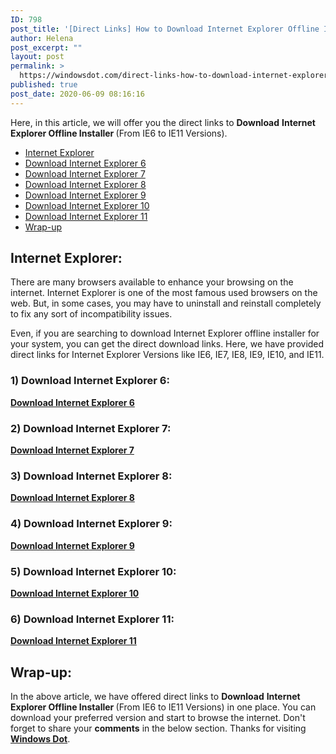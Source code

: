 ```yaml
---
ID: 798
post_title: '[Direct Links] How to Download Internet Explorer Offline Installer?'
author: Helena
post_excerpt: ""
layout: post
permalink: >
  https://windowsdot.com/direct-links-how-to-download-internet-explorer-offline-installer/
published: true
post_date: 2020-06-09 08:16:16
---
```

Here, in this article, we will offer you the direct links to <strong>Download</strong> <strong>Internet Explorer Offline Installer </strong>(From IE6 to IE11 Versions).
<ul class="toc">
 	<li><a href="#1">Internet Explorer</a></li>
 	<li><a href="#2">Download Internet Explorer 6</a></li>
 	<li><a href="#3">Download Internet Explorer 7</a></li>
 	<li><a href="#4">Download Internet Explorer 8</a></li>
 	<li><a href="#5">Download Internet Explorer 9</a></li>
 	<li><a href="#6">Download Internet Explorer 10</a></li>
 	<li><a href="#7">Download Internet Explorer 11</a></li>
 	<li><a href="#8">Wrap-up</a></li>
</ul>
<h2 id="1">Internet Explorer:</h2>
There are many browsers available to enhance your browsing on the internet. Internet Explorer is one of the most famous used browsers on the web. But, in some cases, you may have to uninstall and reinstall completely to fix any sort of incompatibility issues.

Even, if you are searching to download Internet Explorer offline installer for your system, you can get the direct download links. Here, we have provided direct links for Internet Explorer Versions like IE6, IE7, IE8, IE9, IE10, and IE11.
<h3 id="2">1) Download Internet Explorer 6:</h3>
<a class="custom-button" href="https://www.microsoft.com/en-us/download/details.aspx?id=53312"><strong>Download Internet Explorer 6</strong></a>
<h3 id="3">2) Download Internet Explorer 7:</h3>
<a class="custom-button" href="https://www.microsoft.com/en-US/Download/confirmation.aspx?id=8356"><strong>Download Internet Explorer 7</strong></a>
<h3 id="4">3) Download Internet Explorer 8:</h3>
<a class="custom-button" href="https://www.microsoft.com/en-in/download/details.aspx?id=13398"><strong>Download Internet Explorer 8</strong></a>
<h3 id="5">4) Download Internet Explorer 9:</h3>
<a class="custom-button" href="https://www.microsoft.com/en-us/download/details.aspx?id=29254"><strong>Download Internet Explorer 9</strong></a>
<h3 id="6">5) Download Internet Explorer 10:</h3>
<a class="custom-button" href="https://www.microsoft.com/en-in/download/details.aspx?id=39232"><strong>Download Internet Explorer 10</strong></a>
<h3 id="7">6) Download Internet Explorer 11:</h3>
<a class="custom-button" href="https://www.microsoft.com/en-in/download/details.aspx?id=41628"><strong>Download Internet Explorer 11</strong></a>
<h2 id="8">Wrap-up:</h2>
In the above article, we have offered direct links to <strong>Download</strong> <strong>Internet Explorer Offline Installer </strong>(From IE6 to IE11 Versions) in one place. You can download your preferred version and start to browse the internet. Don't forget to share your <strong>comments</strong> in the below section. Thanks for visiting <a href="https://windowsdot.com/"><strong>Windows Dot</strong></a>.